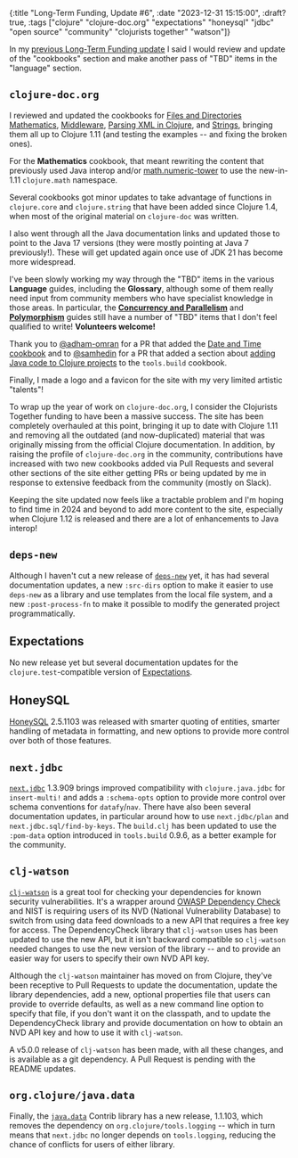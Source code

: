 {:title "Long-Term Funding, Update #6",
 :date "2023-12-31 15:15:00", :draft? true,
 :tags ["clojure" "clojure-doc.org" "expectations" "honeysql" "jdbc" "open source" "community" "clojurists together" "watson"]}

In my [previous Long-Term Funding update](https://corfield.org/blog/2023/10/31/long-term-funding-5/)
I said I would review and update of the
"cookbooks" section and make another pass of "TBD" items in the "language"
section.<!--more-->

## `clojure-doc.org`

I reviewed and updated the cookbooks for
[Files and Directories](https://clojure-doc.org/articles/cookbooks/files_and_directories/)
[Mathematics](https://clojure-doc.org/articles/cookbooks/math/),
[Middleware](https://clojure-doc.org/articles/cookbooks/middleware/),
[Parsing XML in Clojure](https://clojure-doc.org/articles/cookbooks/parsing_xml_with_zippers/), and
[Strings](https://clojure-doc.org/articles/cookbooks/strings/),
bringing them all up to Clojure 1.11 (and testing the examples -- and
fixing the broken ones).

For the **Mathematics** cookbook, that
meant rewriting the content that previously used Java interop and/or
[math.numeric-tower](https://github.com/clojure/math.numeric-tower/) to use
the new-in-1.11 `clojure.math` namespace.

Several cookbooks got minor updates
to take advantage of functions in `clojure.core` and `clojure.string` that
have been added since Clojure 1.4, when most of the original material on
`clojure-doc` was written.

I also went through all the Java documentation links and updated those to
point to the Java 17 versions (they were mostly pointing at Java 7 previously!).
These will get updated again once use of JDK 21 has become more widespread.

I've been slowly working my way through the "TBD" items in the various
**Language** guides, including the **Glossary**, although some of them really need input from community
members who have specialist knowledge in those areas. In particular, the
[**Concurrency and Parallelism**](https://clojure-doc.org/articles/language/concurrency_and_parallelism/)
and
[**Polymorphism**](https://clojure-doc.org/articles/language/polymorphism/)
guides still have a number of "TBD" items that I don't feel qualified to write!
**Volunteers welcome!**

Thank you to [@adham-omran](https://github.com/adham-omran) for a PR that
added the [Date and Time cookbook](https://clojure-doc.org/articles/cookbooks/date_and_time/)
and to [@samhedin](https://github.com/samhedin) for a PR that added
a section about [adding Java code to Clojure projects](https://clojure-doc.org/articles/cookbooks/cli_build_projects/#including-java-code-in-a-clojure-project) to the `tools.build` cookbook.

Finally, I made a logo and a favicon for the site with my very limited
artistic "talents"!

To wrap up the year of work on `clojure-doc.org`, I consider the Clojurists
Together funding to have been a massive success. The site has been completely
overhauled at this point, bringing it up to date with Clojure 1.11 and
removing all the outdated (and now-duplicated) material that was originally
missing from the official Clojure documentation. In addition, by raising the
profile of `clojure-doc.org` in the community, contributions have increased
with two new cookbooks added via Pull Requests and several other sections of
the site either getting PRs or being updated by me in response to extensive
feedback from the community (mostly on Slack).

Keeping the site updated now feels like a tractable problem and I'm hoping
to find time in 2024 and beyond to add more content to the site, especially
when Clojure 1.12 is released and there are a lot of enhancements to Java
interop!

## `deps-new`

Although I haven't cut a new release of
[`deps-new`](https://github.com/seancorfield/deps-new/)
yet, it has had several
documentation updates, a new `:src-dirs` option to make it
easier to use `deps-new` as a library and use templates from the local
file system, and a new `:post-process-fn` to make it possible to modify
the generated project programmatically.

## Expectations

No new release yet but several documentation updates for
the `clojure.test`-compatible version of
[Expectations](https://github.com/clojure-expectations/clojure-test).

## HoneySQL

[HoneySQL](https://github.com/seancorfield/honeysql/) 2.5.1103
was released with smarter quoting of entities, smarter
handling of metadata in formatting, and new options to provide more control
over both of those features.

## `next.jdbc`

[`next.jdbc`](https://github.com/seancorfield/next-jdbc/) 1.3.909
brings improved compatibility with `clojure.java.jdbc` for
`insert-multi!` and adds a `:schema-opts` option to provide more control over
schema conventions for `datafy`/`nav`. There have also been several
documentation updates, in particular around how to use `next.jdbc/plan` and
`next.jdbc.sql/find-by-keys`. The `build.clj` has been updated to use the
`:pom-data` option introduced in `tools.build` 0.9.6, as a better example
for the community.

## `clj-watson`

[`clj-watson`](https://github.com/clj-holmes/clj-watson/) is a great tool
for checking your dependencies for known security vulnerabilities. It's a
wrapper around
[OWASP Dependency Check](https://owasp.org/www-project-dependency-check/)
and NIST is requiring users of its NVD (National Vulnerability Database)
to switch from using data feed downloads to a new API that requires a free key for
access. The DependencyCheck library that `clj-watson` uses has been updated
to use the new API, but it isn't backward compatible so `clj-watson` needed
changes to use the new version of the library -- and to provide an easier
way for users to specify their own NVD API key.

Although the `clj-watson` maintainer has moved on from Clojure,
they've been receptive to Pull Requests to update the documentation,
update the library dependencies, add a new, optional properties file that
users can provide to override defaults, as well as a new command line option
to specify that file, if you don't want it on the classpath, and to update
the DependencyCheck library and provide documentation on how to obtain an
NVD API key and how to use it with `clj-watson`.

A v5.0.0 release of `clj-watson` has been made, with all these changes, and
is available as a git dependency. A Pull Request is pending with the README
updates.

## `org.clojure/java.data`

Finally, the [`java.data`](https://github.com/clojure/java.data/) Contrib
library has a new release, 1.1.103, which removes the dependency on
`org.clojure/tools.logging` -- which in turn means that `next.jdbc` no longer
depends on `tools.logging`, reducing the chance of conflicts for users of
either library.
